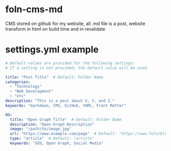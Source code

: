 # foln-cms-md
CMS stored on github for my website, all .md file is a post, website transform in html on build time and in revalidate

# settings.yml example

```yaml
# Default values are provided for the following settings:
# If a setting is not provided, the default value will be used.

title: "Post Title"  # Default: Folder Name
categories:
  - "Technology"
  - "Web Development"
  - "etc"
description: "This is a post about X, Y, and Z."
keywords: "markdown, CMS, GitHub, YAML, Front Matter"

OG:
  title: "Open Graph Title"  # Default: Folder Name
  description: "Open Graph Description"
  image: "/path/to/image.jpg"
  url: "https://www.example.com/page"  # Default: "https://www.foln/blog/[folder-name]"
  type: "article"  # Default: "article"
  keywords: "SEO, Open Graph, Social Media"
```
